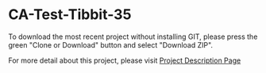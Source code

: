 # CA-Test-Tibbit-35

To download the most recent project without installing GIT, please press the green "Clone or Download" button and select "Download ZIP".

For more detail about this project, please visit <a href="http://tibbo.com/programmable/applications/i2c-spi/sensors.html" target="_blank">Project Description Page</a>
